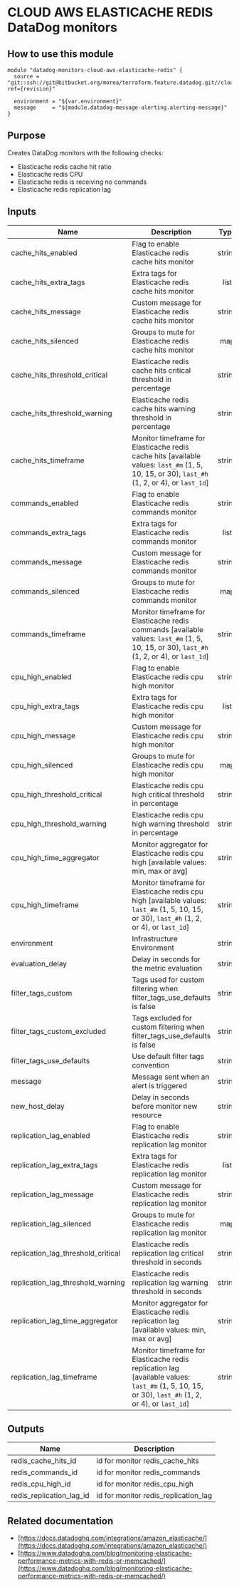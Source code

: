 # CLOUD AWS ELASTICACHE REDIS DataDog monitors

## How to use this module

```
module "datadog-monitors-cloud-aws-elasticache-redis" {
  source = "git::ssh://git@bitbucket.org/morea/terraform.feature.datadog.git//cloud/aws/elasticache/redis?ref={revision}"

  environment = "${var.environment}"
  message     = "${module.datadog-message-alerting.alerting-message}"
}

```

## Purpose

Creates DataDog monitors with the following checks:

- Elasticache redis cache hit ratio
- Elasticache redis CPU
- Elasticache redis is receiving no commands
- Elasticache redis replication lag

## Inputs

| Name | Description | Type | Default | Required |
|------|-------------|:----:|:-----:|:-----:|
| cache_hits_enabled | Flag to enable Elasticache redis cache hits monitor | string | `true` | no |
| cache_hits_extra_tags | Extra tags for Elasticache redis cache hits monitor | list | `[]` | no |
| cache_hits_message | Custom message for Elasticache redis cache hits monitor | string | `` | no |
| cache_hits_silenced | Groups to mute for Elasticache redis cache hits monitor | map | `{}` | no |
| cache_hits_threshold_critical | Elasticache redis cache hits critical threshold in percentage | string | `60` | no |
| cache_hits_threshold_warning | Elasticache redis cache hits warning threshold in percentage | string | `80` | no |
| cache_hits_timeframe | Monitor timeframe for Elasticache redis cache hits [available values: `last_#m` (1, 5, 10, 15, or 30), `last_#h` (1, 2, or 4), or `last_1d`] | string | `last_15m` | no |
| commands_enabled | Flag to enable Elasticache redis commands monitor | string | `true` | no |
| commands_extra_tags | Extra tags for Elasticache redis commands monitor | list | `[]` | no |
| commands_message | Custom message for Elasticache redis commands monitor | string | `` | no |
| commands_silenced | Groups to mute for Elasticache redis commands monitor | map | `{}` | no |
| commands_timeframe | Monitor timeframe for Elasticache redis commands [available values: `last_#m` (1, 5, 10, 15, or 30), `last_#h` (1, 2, or 4), or `last_1d`] | string | `last_5m` | no |
| cpu_high_enabled | Flag to enable Elasticache redis cpu high monitor | string | `true` | no |
| cpu_high_extra_tags | Extra tags for Elasticache redis cpu high monitor | list | `[]` | no |
| cpu_high_message | Custom message for Elasticache redis cpu high monitor | string | `` | no |
| cpu_high_silenced | Groups to mute for Elasticache redis cpu high monitor | map | `{}` | no |
| cpu_high_threshold_critical | Elasticache redis cpu high critical threshold in percentage | string | `90` | no |
| cpu_high_threshold_warning | Elasticache redis cpu high warning threshold in percentage | string | `75` | no |
| cpu_high_time_aggregator | Monitor aggregator for Elasticache redis cpu high [available values: min, max or avg] | string | `avg` | no |
| cpu_high_timeframe | Monitor timeframe for Elasticache redis cpu high [available values: `last_#m` (1, 5, 10, 15, or 30), `last_#h` (1, 2, or 4), or `last_1d`] | string | `last_15m` | no |
| environment | Infrastructure Environment | string | - | yes |
| evaluation_delay | Delay in seconds for the metric evaluation | string | `900` | no |
| filter_tags_custom | Tags used for custom filtering when filter_tags_use_defaults is false | string | `*` | no |
| filter_tags_custom_excluded | Tags excluded for custom filtering when filter_tags_use_defaults is false | string | `` | no |
| filter_tags_use_defaults | Use default filter tags convention | string | `true` | no |
| message | Message sent when an alert is triggered | string | - | yes |
| new_host_delay | Delay in seconds before monitor new resource | string | `300` | no |
| replication_lag_enabled | Flag to enable Elasticache redis replication lag monitor | string | `true` | no |
| replication_lag_extra_tags | Extra tags for Elasticache redis replication lag monitor | list | `[]` | no |
| replication_lag_message | Custom message for Elasticache redis replication lag monitor | string | `` | no |
| replication_lag_silenced | Groups to mute for Elasticache redis replication lag monitor | map | `{}` | no |
| replication_lag_threshold_critical | Elasticache redis replication lag critical threshold in seconds | string | `180` | no |
| replication_lag_threshold_warning | Elasticache redis replication lag warning threshold in seconds | string | `90` | no |
| replication_lag_time_aggregator | Monitor aggregator for Elasticache redis replication lag [available values: min, max or avg] | string | `min` | no |
| replication_lag_timeframe | Monitor timeframe for Elasticache redis replication lag [available values: `last_#m` (1, 5, 10, 15, or 30), `last_#h` (1, 2, or 4), or `last_1d`] | string | `last_10m` | no |

## Outputs

| Name | Description |
|------|-------------|
| redis_cache_hits_id | id for monitor redis_cache_hits |
| redis_commands_id | id for monitor redis_commands |
| redis_cpu_high_id | id for monitor redis_cpu_high |
| redis_replication_lag_id | id for monitor redis_replication_lag |

## Related documentation

* [https://docs.datadoghq.com/integrations/amazon_elasticache/](https://docs.datadoghq.com/integrations/amazon_elasticache/)
* [https://www.datadoghq.com/blog/monitoring-elasticache-performance-metrics-with-redis-or-memcached/](https://www.datadoghq.com/blog/monitoring-elasticache-performance-metrics-with-redis-or-memcached/)


